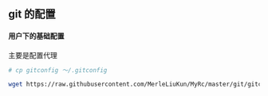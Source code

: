 ## git 的配置

#### 用户下的基础配置

主要是配置代理

``` sh
# cp gitconfig ～/.gitconfig

wget https://raw.githubusercontent.com/MerleLiuKun/MyRc/master/git/gitconfig -O ~/.gitconfig
```
